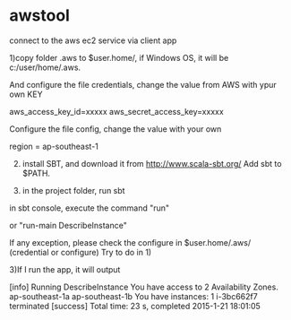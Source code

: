 # awstool
connect to the aws ec2 service via client app

1)copy folder .aws to $user.home/, if Windows OS, it will be c:/user/home/.aws.

And configure the file credentials, change the value from AWS with ypur own KEY

aws_access_key_id=xxxxx
aws_secret_access_key=xxxxx

Configure the file config, change the value with your own 

region = ap-southeast-1


2) install SBT, and download it from http://www.scala-sbt.org/
Add sbt to $PATH.

3) in the project folder, run sbt

in sbt console, execute the command "run"

or "run-main DescribeInstance"

If any exception, please check the configure in $user.home/.aws/ (credential or configure)
Try to do in 1)

3)If I run the app, it will output

[info] Running DescribeInstance
You have access to 2 Availability Zones.
ap-southeast-1a
ap-southeast-1b
You have instances: 1
i-3bc662f7      terminated
[success] Total time: 23 s, completed 2015-1-21 18:01:05